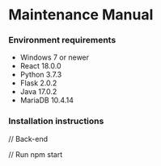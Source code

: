# Maintenance Manual

### Environment requirements

- Windows 7 or newer 
- React 18.0.0 
- Python 3.7.3 
- Flask 2.0.2 
- Java 17.0.2 
- MariaDB 10.4.14

### Installation instructions 
 
// Back-end




 

// Run npm start 



